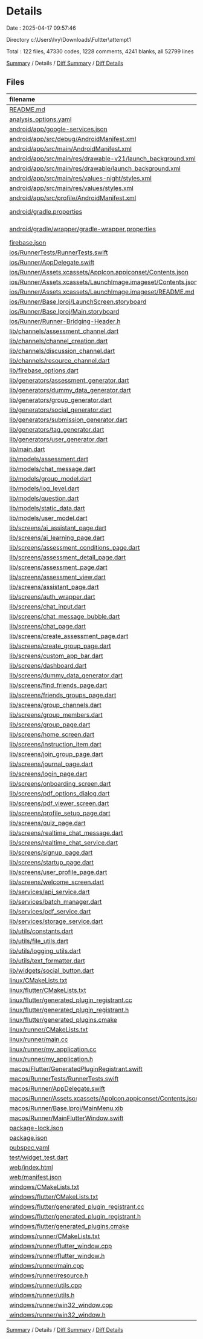 # Details

Date : 2025-04-17 09:57:46

Directory c:\\Users\\Ivy\\Downloads\\Fultter\\attempt1

Total : 122 files,  47330 codes, 1228 comments, 4241 blanks, all 52799 lines

[Summary](results.md) / Details / [Diff Summary](diff.md) / [Diff Details](diff-details.md)

## Files
| filename | language | code | comment | blank | total |
| :--- | :--- | ---: | ---: | ---: | ---: |
| [README.md](/README.md) | Markdown | 22 | 0 | 12 | 34 |
| [analysis\_options.yaml](/analysis_options.yaml) | YAML | 3 | 22 | 4 | 29 |
| [android/app/google-services.json](/android/app/google-services.json) | JSON | 29 | 0 | 0 | 29 |
| [android/app/src/debug/AndroidManifest.xml](/android/app/src/debug/AndroidManifest.xml) | XML | 3 | 4 | 1 | 8 |
| [android/app/src/main/AndroidManifest.xml](/android/app/src/main/AndroidManifest.xml) | XML | 34 | 11 | 1 | 46 |
| [android/app/src/main/res/drawable-v21/launch\_background.xml](/android/app/src/main/res/drawable-v21/launch_background.xml) | XML | 4 | 7 | 2 | 13 |
| [android/app/src/main/res/drawable/launch\_background.xml](/android/app/src/main/res/drawable/launch_background.xml) | XML | 4 | 7 | 2 | 13 |
| [android/app/src/main/res/values-night/styles.xml](/android/app/src/main/res/values-night/styles.xml) | XML | 9 | 9 | 1 | 19 |
| [android/app/src/main/res/values/styles.xml](/android/app/src/main/res/values/styles.xml) | XML | 9 | 9 | 1 | 19 |
| [android/app/src/profile/AndroidManifest.xml](/android/app/src/profile/AndroidManifest.xml) | XML | 3 | 4 | 1 | 8 |
| [android/gradle.properties](/android/gradle.properties) | Java Properties | 3 | 0 | 1 | 4 |
| [android/gradle/wrapper/gradle-wrapper.properties](/android/gradle/wrapper/gradle-wrapper.properties) | Java Properties | 5 | 0 | 1 | 6 |
| [firebase.json](/firebase.json) | JSON | 41 | 0 | 1 | 42 |
| [ios/RunnerTests/RunnerTests.swift](/ios/RunnerTests/RunnerTests.swift) | Swift | 7 | 2 | 4 | 13 |
| [ios/Runner/AppDelegate.swift](/ios/Runner/AppDelegate.swift) | Swift | 12 | 0 | 2 | 14 |
| [ios/Runner/Assets.xcassets/AppIcon.appiconset/Contents.json](/ios/Runner/Assets.xcassets/AppIcon.appiconset/Contents.json) | JSON | 122 | 0 | 1 | 123 |
| [ios/Runner/Assets.xcassets/LaunchImage.imageset/Contents.json](/ios/Runner/Assets.xcassets/LaunchImage.imageset/Contents.json) | JSON | 23 | 0 | 1 | 24 |
| [ios/Runner/Assets.xcassets/LaunchImage.imageset/README.md](/ios/Runner/Assets.xcassets/LaunchImage.imageset/README.md) | Markdown | 3 | 0 | 2 | 5 |
| [ios/Runner/Base.lproj/LaunchScreen.storyboard](/ios/Runner/Base.lproj/LaunchScreen.storyboard) | XML | 36 | 1 | 1 | 38 |
| [ios/Runner/Base.lproj/Main.storyboard](/ios/Runner/Base.lproj/Main.storyboard) | XML | 25 | 1 | 1 | 27 |
| [ios/Runner/Runner-Bridging-Header.h](/ios/Runner/Runner-Bridging-Header.h) | C++ | 1 | 0 | 1 | 2 |
| [lib/channels/assessment\_channel.dart](/lib/channels/assessment_channel.dart) | Dart | 671 | 0 | 42 | 713 |
| [lib/channels/channel\_creation.dart](/lib/channels/channel_creation.dart) | Dart | 342 | 0 | 24 | 366 |
| [lib/channels/discussion\_channel.dart](/lib/channels/discussion_channel.dart) | Dart | 1,238 | 0 | 66 | 1,304 |
| [lib/channels/resource\_channel.dart](/lib/channels/resource_channel.dart) | Dart | 2,624 | 0 | 129 | 2,753 |
| [lib/firebase\_options.dart](/lib/firebase_options.dart) | Dart | 70 | 12 | 7 | 89 |
| [lib/generators/assessment\_generator.dart](/lib/generators/assessment_generator.dart) | Dart | 700 | 0 | 105 | 805 |
| [lib/generators/dummy\_data\_generator.dart](/lib/generators/dummy_data_generator.dart) | Dart | 235 | 0 | 32 | 267 |
| [lib/generators/group\_generator.dart](/lib/generators/group_generator.dart) | Dart | 368 | 0 | 61 | 429 |
| [lib/generators/social\_generator.dart](/lib/generators/social_generator.dart) | Dart | 156 | 0 | 29 | 185 |
| [lib/generators/submission\_generator.dart](/lib/generators/submission_generator.dart) | Dart | 504 | 0 | 83 | 587 |
| [lib/generators/tag\_generator.dart](/lib/generators/tag_generator.dart) | Dart | 77 | 0 | 19 | 96 |
| [lib/generators/user\_generator.dart](/lib/generators/user_generator.dart) | Dart | 235 | 0 | 48 | 283 |
| [lib/main.dart](/lib/main.dart) | Dart | 57 | 0 | 9 | 66 |
| [lib/models/assessment.dart](/lib/models/assessment.dart) | Dart | 76 | 0 | 9 | 85 |
| [lib/models/chat\_message.dart](/lib/models/chat_message.dart) | Dart | 52 | 0 | 6 | 58 |
| [lib/models/group\_model.dart](/lib/models/group_model.dart) | Dart | 186 | 0 | 26 | 212 |
| [lib/models/log\_level.dart](/lib/models/log_level.dart) | Dart | 9 | 0 | 3 | 12 |
| [lib/models/question.dart](/lib/models/question.dart) | Dart | 65 | 0 | 8 | 73 |
| [lib/models/static\_data.dart](/lib/models/static_data.dart) | Dart | 265 | 0 | 16 | 281 |
| [lib/models/user\_model.dart](/lib/models/user_model.dart) | Dart | 68 | 0 | 11 | 79 |
| [lib/screens/ai\_assistant\_page.dart](/lib/screens/ai_assistant_page.dart) | Dart | 3,483 | 0 | 260 | 3,743 |
| [lib/screens/ai\_learning\_page.dart](/lib/screens/ai_learning_page.dart) | Dart | 2,465 | 0 | 127 | 2,592 |
| [lib/screens/assessment\_conditions\_page.dart](/lib/screens/assessment_conditions_page.dart) | Dart | 1,382 | 0 | 99 | 1,481 |
| [lib/screens/assessment\_detail\_page.dart](/lib/screens/assessment_detail_page.dart) | Dart | 1,343 | 0 | 81 | 1,424 |
| [lib/screens/assessment\_page.dart](/lib/screens/assessment_page.dart) | Dart | 2,524 | 0 | 224 | 2,748 |
| [lib/screens/assessment\_view.dart](/lib/screens/assessment_view.dart) | Dart | 541 | 28 | 32 | 601 |
| [lib/screens/assistant\_page.dart](/lib/screens/assistant_page.dart) | Dart | 686 | 71 | 104 | 861 |
| [lib/screens/auth\_wrapper.dart](/lib/screens/auth_wrapper.dart) | Dart | 35 | 11 | 6 | 52 |
| [lib/screens/chat\_input.dart](/lib/screens/chat_input.dart) | Dart | 99 | 0 | 6 | 105 |
| [lib/screens/chat\_message\_bubble.dart](/lib/screens/chat_message_bubble.dart) | Dart | 94 | 0 | 6 | 100 |
| [lib/screens/chat\_page.dart](/lib/screens/chat_page.dart) | Dart | 844 | 0 | 71 | 915 |
| [lib/screens/create\_assessment\_page.dart](/lib/screens/create_assessment_page.dart) | Dart | 2,746 | 137 | 202 | 3,085 |
| [lib/screens/create\_group\_page.dart](/lib/screens/create_group_page.dart) | Dart | 487 | 32 | 47 | 566 |
| [lib/screens/custom\_app\_bar.dart](/lib/screens/custom_app_bar.dart) | Dart | 117 | 14 | 15 | 146 |
| [lib/screens/dashboard.dart](/lib/screens/dashboard.dart) | Dart | 864 | 0 | 41 | 905 |
| [lib/screens/dummy\_data\_generator.dart](/lib/screens/dummy_data_generator.dart) | Dart | 2,555 | 266 | 387 | 3,208 |
| [lib/screens/find\_friends\_page.dart](/lib/screens/find_friends_page.dart) | Dart | 1,086 | 111 | 108 | 1,305 |
| [lib/screens/friends\_groups\_page.dart](/lib/screens/friends_groups_page.dart) | Dart | 1,623 | 0 | 117 | 1,740 |
| [lib/screens/group\_channels.dart](/lib/screens/group_channels.dart) | Dart | 633 | 12 | 43 | 688 |
| [lib/screens/group\_members.dart](/lib/screens/group_members.dart) | Dart | 1,317 | 26 | 69 | 1,412 |
| [lib/screens/group\_page.dart](/lib/screens/group_page.dart) | Dart | 582 | 26 | 29 | 637 |
| [lib/screens/home\_screen.dart](/lib/screens/home_screen.dart) | Dart | 1,079 | 0 | 80 | 1,159 |
| [lib/screens/instruction\_item.dart](/lib/screens/instruction_item.dart) | Dart | 55 | 0 | 4 | 59 |
| [lib/screens/join\_group\_page.dart](/lib/screens/join_group_page.dart) | Dart | 782 | 0 | 75 | 857 |
| [lib/screens/journal\_page.dart](/lib/screens/journal_page.dart) | Dart | 550 | 0 | 15 | 565 |
| [lib/screens/login\_page.dart](/lib/screens/login_page.dart) | Dart | 681 | 0 | 58 | 739 |
| [lib/screens/onboarding\_screen.dart](/lib/screens/onboarding_screen.dart) | Dart | 210 | 0 | 7 | 217 |
| [lib/screens/pdf\_options\_dialog.dart](/lib/screens/pdf_options_dialog.dart) | Dart | 821 | 0 | 15 | 836 |
| [lib/screens/pdf\_viewer\_screen.dart](/lib/screens/pdf_viewer_screen.dart) | Dart | 152 | 7 | 14 | 173 |
| [lib/screens/profile\_setup\_page.dart](/lib/screens/profile_setup_page.dart) | Dart | 1,340 | 67 | 95 | 1,502 |
| [lib/screens/quiz\_page.dart](/lib/screens/quiz_page.dart) | Dart | 1,703 | 0 | 103 | 1,806 |
| [lib/screens/realtime\_chat\_message.dart](/lib/screens/realtime_chat_message.dart) | Dart | 65 | 7 | 9 | 81 |
| [lib/screens/realtime\_chat\_service.dart](/lib/screens/realtime_chat_service.dart) | Dart | 294 | 40 | 57 | 391 |
| [lib/screens/signup\_page.dart](/lib/screens/signup_page.dart) | Dart | 690 | 46 | 65 | 801 |
| [lib/screens/startup\_page.dart](/lib/screens/startup_page.dart) | Dart | 182 | 16 | 20 | 218 |
| [lib/screens/user\_profile\_page.dart](/lib/screens/user_profile_page.dart) | Dart | 1,432 | 0 | 172 | 1,604 |
| [lib/screens/welcome\_screen.dart](/lib/screens/welcome_screen.dart) | Dart | 422 | 0 | 16 | 438 |
| [lib/services/api\_service.dart](/lib/services/api_service.dart) | Dart | 561 | 0 | 119 | 680 |
| [lib/services/batch\_manager.dart](/lib/services/batch_manager.dart) | Dart | 98 | 0 | 18 | 116 |
| [lib/services/pdf\_service.dart](/lib/services/pdf_service.dart) | Dart | 80 | 0 | 20 | 100 |
| [lib/services/storage\_service.dart](/lib/services/storage_service.dart) | Dart | 203 | 0 | 29 | 232 |
| [lib/utils/constants.dart](/lib/utils/constants.dart) | Dart | 49 | 0 | 9 | 58 |
| [lib/utils/file\_utils.dart](/lib/utils/file_utils.dart) | Dart | 42 | 0 | 9 | 51 |
| [lib/utils/logging\_utils.dart](/lib/utils/logging_utils.dart) | Dart | 53 | 0 | 17 | 70 |
| [lib/utils/text\_formatter.dart](/lib/utils/text_formatter.dart) | Dart | 181 | 0 | 25 | 206 |
| [lib/widgets/social\_button.dart](/lib/widgets/social_button.dart) | Dart | 50 | 0 | 4 | 54 |
| [linux/CMakeLists.txt](/linux/CMakeLists.txt) | CMake | 104 | 0 | 25 | 129 |
| [linux/flutter/CMakeLists.txt](/linux/flutter/CMakeLists.txt) | CMake | 79 | 0 | 10 | 89 |
| [linux/flutter/generated\_plugin\_registrant.cc](/linux/flutter/generated_plugin_registrant.cc) | C++ | 15 | 4 | 5 | 24 |
| [linux/flutter/generated\_plugin\_registrant.h](/linux/flutter/generated_plugin_registrant.h) | C++ | 5 | 5 | 6 | 16 |
| [linux/flutter/generated\_plugins.cmake](/linux/flutter/generated_plugins.cmake) | CMake | 21 | 0 | 6 | 27 |
| [linux/runner/CMakeLists.txt](/linux/runner/CMakeLists.txt) | CMake | 21 | 0 | 6 | 27 |
| [linux/runner/main.cc](/linux/runner/main.cc) | C++ | 5 | 0 | 2 | 7 |
| [linux/runner/my\_application.cc](/linux/runner/my_application.cc) | C++ | 83 | 21 | 27 | 131 |
| [linux/runner/my\_application.h](/linux/runner/my_application.h) | C++ | 7 | 7 | 5 | 19 |
| [macos/Flutter/GeneratedPluginRegistrant.swift](/macos/Flutter/GeneratedPluginRegistrant.swift) | Swift | 32 | 3 | 4 | 39 |
| [macos/RunnerTests/RunnerTests.swift](/macos/RunnerTests/RunnerTests.swift) | Swift | 7 | 2 | 4 | 13 |
| [macos/Runner/AppDelegate.swift](/macos/Runner/AppDelegate.swift) | Swift | 11 | 0 | 3 | 14 |
| [macos/Runner/Assets.xcassets/AppIcon.appiconset/Contents.json](/macos/Runner/Assets.xcassets/AppIcon.appiconset/Contents.json) | JSON | 68 | 0 | 1 | 69 |
| [macos/Runner/Base.lproj/MainMenu.xib](/macos/Runner/Base.lproj/MainMenu.xib) | XML | 343 | 0 | 1 | 344 |
| [macos/Runner/MainFlutterWindow.swift](/macos/Runner/MainFlutterWindow.swift) | Swift | 12 | 0 | 4 | 16 |
| [package-lock.json](/package-lock.json) | JSON | 6 | 0 | 1 | 7 |
| [package.json](/package.json) | JSON | 1 | 0 | 1 | 2 |
| [pubspec.yaml](/pubspec.yaml) | YAML | 58 | 61 | 26 | 145 |
| [test/widget\_test.dart](/test/widget_test.dart) | Dart | 14 | 10 | 7 | 31 |
| [web/index.html](/web/index.html) | HTML | 19 | 15 | 5 | 39 |
| [web/manifest.json](/web/manifest.json) | JSON | 35 | 0 | 1 | 36 |
| [windows/CMakeLists.txt](/windows/CMakeLists.txt) | CMake | 89 | 0 | 20 | 109 |
| [windows/flutter/CMakeLists.txt](/windows/flutter/CMakeLists.txt) | CMake | 98 | 0 | 12 | 110 |
| [windows/flutter/generated\_plugin\_registrant.cc](/windows/flutter/generated_plugin_registrant.cc) | C++ | 27 | 4 | 5 | 36 |
| [windows/flutter/generated\_plugin\_registrant.h](/windows/flutter/generated_plugin_registrant.h) | C++ | 5 | 5 | 6 | 16 |
| [windows/flutter/generated\_plugins.cmake](/windows/flutter/generated_plugins.cmake) | CMake | 26 | 0 | 6 | 32 |
| [windows/runner/CMakeLists.txt](/windows/runner/CMakeLists.txt) | CMake | 34 | 0 | 7 | 41 |
| [windows/runner/flutter\_window.cpp](/windows/runner/flutter_window.cpp) | C++ | 49 | 7 | 16 | 72 |
| [windows/runner/flutter\_window.h](/windows/runner/flutter_window.h) | C++ | 20 | 5 | 9 | 34 |
| [windows/runner/main.cpp](/windows/runner/main.cpp) | C++ | 30 | 4 | 10 | 44 |
| [windows/runner/resource.h](/windows/runner/resource.h) | C++ | 9 | 6 | 2 | 17 |
| [windows/runner/utils.cpp](/windows/runner/utils.cpp) | C++ | 54 | 2 | 10 | 66 |
| [windows/runner/utils.h](/windows/runner/utils.h) | C++ | 8 | 6 | 6 | 20 |
| [windows/runner/win32\_window.cpp](/windows/runner/win32_window.cpp) | C++ | 210 | 24 | 55 | 289 |
| [windows/runner/win32\_window.h](/windows/runner/win32_window.h) | C++ | 48 | 31 | 24 | 103 |

[Summary](results.md) / Details / [Diff Summary](diff.md) / [Diff Details](diff-details.md)